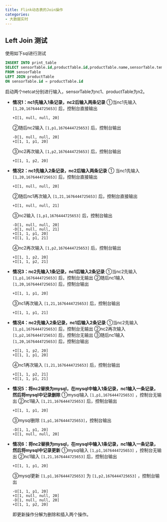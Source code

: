 ```yaml
---
title: Flink动态表的Join操作
categories:
- 大数据实时
---
```

## Left Join 测试
使用如下sql进行测试
```sql
INSERT INTO print_table 
SELECT sensorTable.id,productTable.id,productTable.name,sensorTable.temp 
FROM sensorTable 
LEFT JOIN productTable 
ON sensorTable.id = productTable.id
```
启动两个netcat分别进行输入，sensorTable为nc1、productTable为n2。

- **情况1：nc1先输入1条记录，nc2后输入两条记录**
   ①当nc1先输入 `[1,20,1676444725653]` 后，控制台直接输出 
   ```
   +I[1, null, null, 20]
   ```
   ②随后nc2输入 `[1,p1,1676444725653]` 后，控制台输出
   ```
   -D[1, null, null, 20]
   +I[1, 1, p1, 20]
   ```
   ③nc2再次输入 `[1,p2,1676444725653]` 后，控制台输出
   ```
   +I[1, 1, p2, 20]
   ```

- **情况2：nc1先输入2条记录，nc2后输入两条记录**
  ① 当nc1先输入 `[1,20,1676444725653]` 后，控制台直接输出 
   ```
   +I[1, null, null, 20]
   ```
   ②随后nc1再次输入 `[1,21,1676444725653]` 后，控制台直接输出
   ```
   +I[1, null, null, 21]
   ```
   ③nc2输入 `[1,p1,1676444725653]` 后，控制台输出
   ```
   -D[1, null, null, 20]
   -D[1, null, null, 21]
   +I[1, 1, p1, 20]
   +I[1, 1, p1, 21]
   ```
   ④nc2再次输入 `[1,p2,1676444725653]` 后，控制台输出
   ```
   +I[1, 1, p2, 20]
   +I[1, 1, p2, 21]
   ```

- **情况3：nc2先输入1条记录，nc1后输入2条记录**
   ①当nc2先输入 `[1,p1,1676444725653]` 后，控制台无输出
   ②随后nc1输入 `[1,20,1676444725653]` 后，控制台输出
   ```
   +I[1, 1, p1, 20]
   ```
   ③nc1再次输入 `[1,21,1676444725653]` 后，控制台输出
   ```
   +I[1, 1, p1, 21]
   ```

- **情况4：nc2先输入2条记录，nc1后输入2条记录**
   ①当nc2先输入 `[1,p1,1676444725653]` 后，控制台无输出
   ②nc2再次输入 `[1,p2,1676444725653]` 后，控制台无输出
   ③随后nc1输入 `[1,20,1676444725653]` 后，控制台输出
   ```
   +I[1, 1, p2, 20]
   +I[1, 1, p1, 20]
   ```
   ④nc1再次输入 `[1,21,1676444725653]` 后，控制台输出
   ```
   +I[1, 1, p2, 21]
   +I[1, 1, p1, 21]
   ```

- **情况5：将nc2替换为mysql，在mysql中输入1条记录，nc1输入一条记录，然后将mysql中记录删除**
   ①mysql输入 `[1,p1,1676444725653]` ，控制台无输出
   ②nc1输入 `[1,21,1676444725653]` 后，控制台输出
   ```
   +I[1, 1, p1, 20]
   ```
   ③mysql删除 `[1,p1,1676444725653]`，控制台输出
   ```
   -D[1, 1, p1, 20]
   +I[1, null, null, 20]
   ```

- **情况6：将nc2替换为mysql，在mysql中输入1条记录，nc1输入一条记录，然后将mysql中记录更新**
   ①mysql输入 `[1,p1,1676444725653]` ，控制台无输出
   ②nc1输入 `[1,21,1676444725653]` 后，控制台输出
   ```
   +I[1, 1, p1, 20]
   ```
   ③mysql更新 `[1,p1,1676444725653]` 为 `[1,p2,1676444725653]` ，控制台输出
   ```
   -U[1, 1, p1, 20]
   +I[1, null, null, 20]
   -D[1, null, null, 20]
   +I[1, 1, p2, 20]
   ```
   即更新操作分解为删除和插入两个操作。
